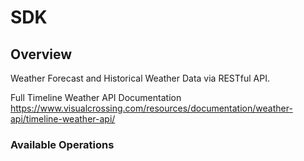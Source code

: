 # SDK

## Overview

Weather Forecast and Historical Weather Data via RESTful API.

Full Timeline Weather API Documentation
<https://www.visualcrossing.com/resources/documentation/weather-api/timeline-weather-api/>
### Available Operations

